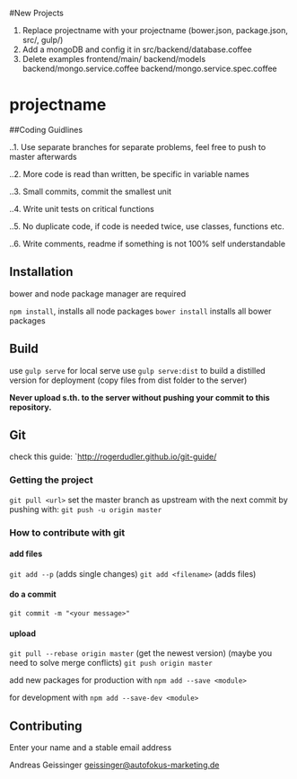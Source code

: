 #New Projects

1. Replace projectname with your projectname (bower.json, package.json, src/, gulp/)
2. Add a mongoDB and config it in src/backend/database.coffee
3. Delete examples
  frontend/main/
  backend/models
  backend/mongo.service.coffee
  backend/mongo.service.spec.coffee


# projectname

##Coding Guidlines

..1. Use separate branches for separate problems, feel free to push to master afterwards

..2. More code is read than written, be specific in variable names

..3. Small commits, commit the smallest unit

..4. Write unit tests on critical functions

..5. No duplicate code, if code is needed twice, use classes, functions etc.

..6. Write comments, readme if something is not 100% self understandable

## Installation

bower and node package manager are required

`npm install`, installs all node packages
`bower install` installs all bower packages

## Build

use `gulp serve` for local serve
use `gulp serve:dist` to build a distilled version for deployment (copy files from dist folder to the server)

**Never upload s.th. to the server without pushing your commit to this repository.**

## Git
check this guide: `http://rogerdudler.github.io/git-guide/

### Getting the project
`git pull <url>`
set the master branch as upstream with the next commit by pushing with:
`git push -u origin master`

### How to contribute with git

#### add files
`git add --p` (adds single changes)
`git add <filename>` (adds files)

#### do a commit
`git commit -m "<your message>"`

#### upload
`git pull --rebase origin master` (get the newest version)
(maybe you need to solve merge conflicts)
`git push origin master`

add new packages for production with
`npm add --save <module>`

for development with
`npm add --save-dev <module>`

## Contributing
Enter your name and a stable email address

Andreas Geissinger geissinger@autofokus-marketing.de